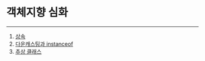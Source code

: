 # 객체지향 심화
---
01. [상속](https://github.com/sc0116/Java_Study/blob/main/03/01_Inheritance)
02. [다운캐스팅과 instanceof](https://github.com/sc0116/Java_Study/blob/main/03/02_DownCasting)
03. [추상 클래스](https://github.com/sc0116/Java_Study/blob/main/03/03_AbstractClass)



